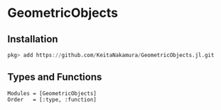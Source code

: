# GeometricObjects

## Installation

```julia
pkg> add https://github.com/KeitaNakamura/GeometricObjects.jl.git
```

## Types and Functions

```@autodocs
Modules = [GeometricObjects]
Order   = [:type, :function]
```
